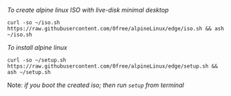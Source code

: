 _To create alpine linux ISO with live-disk minimal desktop_

```
curl -so ~/iso.sh https://raw.githubusercontent.com/0free/alpineLinux/edge/iso.sh && ash ~/iso.sh
```

_To install alpine linux_

```
curl -so ~/setup.sh https://raw.githubusercontent.com/0free/alpineLinux/edge/setup.sh && ash ~/setup.sh
```

Note: _if you boot the created iso; then run `setup` from terminal_
